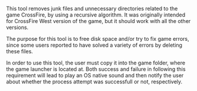 This tool removes junk files and unnecessary directories related to the game CrossFire, by using a recursive algorithm. It was originally intended for CrossFire West version of the game, but it should work with all the other versions.

The purpose for this tool is to free disk space and/or try to fix game errors, since some users reported to have solved a variety of errors by deleting these files.

In order to use this tool, the user must copy it into the game folder, where the game launcher is located at. Both success and failure in following this requirement will lead to play an OS native sound and then notify the user about whether the process attempt was successfull or not, respectively.

